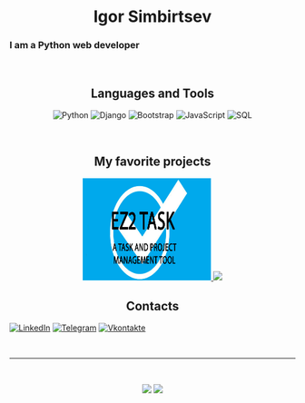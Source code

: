 <h1 align="center">Igor Simbirtsev</h1>

### I am a Python web developer
<br>

<h2 align="center">Languages and Tools</h2>
<div align="center">

![Python](https://img.shields.io/badge/PYTHON-2b5b84?style=for-the-badge&logo=python&logoColor=f8d945)
![Django](https://img.shields.io/badge/Django-004524?style=for-the-badge&logo=django&logoColor=white)
![Bootstrap](https://img.shields.io/badge/Bootstrap-7952B3?style=for-the-badge&logo=bootstrap&logoColor=white)
![JavaScript](https://img.shields.io/badge/JavaScript-FBD502?style=for-the-badge&logo=javascript&logoColor=black)
![SQL](https://img.shields.io/badge/SQL-F5F5F5?style=for-the-badge&logo=postgresql&logoColor=0047AB)

</div>

<br>

<h2 align="center">My favorite projects</h2>

[comment]: <> (<a href="https://github.com/igorsimb/ez2task" target="_blank">)

[comment]: <> (<img src="https://github.com/igorsimb/igorsimb/blob/master/assets/ez2task_logo.jpg" width="300">)

[comment]: <> (<img src="https://i.imgur.com/BthC3Sw.jpeg" alt='Лучшие рецепты мира' width='300'/><br>)

[comment]: <> (<img  src="https://github-readme-stats.vercel.app/api/pin/?username=igorsimb&repo=ez2task&theme=tokyonight" width="300"/>)

[comment]: <> (</a>)

<p align="center">
<a href="https://github.com/igorsimb/ez2task" target="_blank">  
    <img src="https://github.com/igorsimb/igorsimb/blob/master/assets/EZ2TASK_thumbnail.jpg?raw=true?raw=true" width="45%" height="180">
</a>

<a href="https://github.com/igorsimb/poll-api" target="_blank">
<img align="" src="https://github-readme-stats.vercel.app/api/pin/?username=igorsimb&repo=poll-api&theme=tokyonight" width="45%">
</a>

<br>

<h2 align="center">Contacts</h2>

[![LinkedIn](https://img.shields.io/badge/-LinkedIn-090909?style=for-the-badge&logo=linkedin&logoColor=27A0D9)](https://www.linkedin.com/in/igor-simbirtsev/)
[![Telegram](https://img.shields.io/badge/-Telegram-090909?style=for-the-badge&logo=telegram&logoColor=27A0D9)](https://t.me/igorsimb)
[![Vkontakte](https://img.shields.io/badge/-Vkontakte-090909?style=for-the-badge&logo=vk&logoColor=27A0D9)](https://vk.com/igor_simbirtsev)

[comment]: <> (https://github.com/anuraghazra/github-readme-stats)

[comment]: <> (![Anurag's GitHub stats]&#40;https://github-readme-stats.vercel.app/api?username=igorsimb&count_private=true&show_icons=true&theme=dark&#41;)

[comment]: <> (![Top Langs]&#40;https://github-readme-stats.vercel.app/api/top-langs/?username=igorsimb&layout=compact&theme=dark&#41;)

<br>

---

<br>

<p align="center">
<img src="https://github-readme-stats.vercel.app/api?username=igorsimb&theme=dark&show_icons=true" width="45%"/>
<img src="https://github-readme-stats.vercel.app/api/top-langs/?username=igorsimb&layout=compact&theme=dark" width="45%" />
</p>
